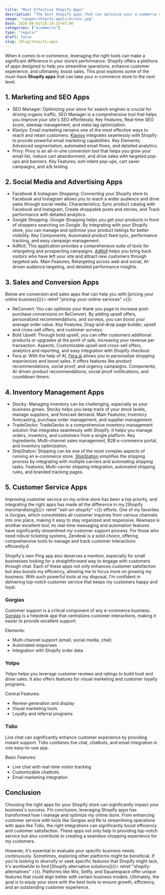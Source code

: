 ```yaml
---
title: "Most Effective Shopify Apps"
description: "The best Shopify apps that can optimize your e-commerce store, streamline operations, and increase sales"
image: "images/shopify-applications.jpg"
date: 2020-09-01T18:19:25+07:00
categories: ["ecommerce"]
type: "regular"
draft: false
slug: /blog/shopify-apps
---
```


When it comes to e-commerce, leveraging the right tools can make a significant difference in your store’s performance. Shopify offers a plethora of apps designed to help you streamline operations, enhance customer experience, and ultimately, boost sales. This post explores some of the must-have **Shopify apps** that can take your e-commerce store to the next level.

## 1. Marketing and SEO Apps

* SEO Manager: Optimizing your store for search engines is crucial for driving organic traffic. SEO Manager is a comprehensive tool that helps you improve your site's SEO effortlessly. Key Features; Real-time SEO score, sitemap management, and meta tag optimization.
* Klaviyo: Email marketing remains one of the most effective ways to reach and retain customers. [Klaviyo](https://www.klaviyo.com/) integrates seamlessly with Shopify to provide powerful email marketing capabilities. Key Elements; Advanced segmentation, automated email flows, and detailed analytics.
* Privy: Privy is an all-in-one conversion tool that helps you grow your email list, reduce cart abandonment, and drive sales with targeted pop-ups and banners. Key Features; exit-intent pop-ups, cart saver campaigns, and a/b testing.

## 2. Social Media and Advertising Apps

* Facebook & Instagram Shopping: Connecting your Shopify store to Facebook and Instagram allows you to reach a wider audience and drive sales through social media. Characteristics; Sync product catalog with Facebook and Instagram, Create shoppable posts and stories, and Track performance with detailed analytics.
* Google Shopping: Google Shopping helps you get your products in front of shoppers searching on Google. By integrating with your Shopify store, you can manage and optimize your product listings for better visibility. Key Components; Automated product feed sync, performance tracking, and easy campaign management.
* AdRoll; This application provides a comprehensive suite of tools for retargeting and prospecting campaigns. [AdRoll](https://www.adroll.com/) helps you bring back visitors who have left your site and attract new customers through targeted ads. Main Features; Retargeting across web and social, AI-driven audience targeting, and detailed performance insights.

## 3. Sales and Conversion Apps

Below are conversion and sales apps that can help you with [pricing your online business]({{< relref "pricing-your-online-services" >}}):

* ReConvert: You can optimize your thank you page to increase post-purchase conversions on ReConvert. By adding upsell offers, personalized recommendations, and surveys, you can boost your average order value. Key Features; Drag-and-drop page builder, upsell and cross-sell offers, and customer surveys.
* Bold Upsell: Through bold upsell, you can offer customers additional products or upgrades at the point of sale, increasing your revenue per transaction. Aspects; Customizable upsell and cross-sell offers, analytics and reporting, and easy integration with Shopify checkout.
* Fera.ai: With the help of AI, [Fera.ai](https://www.fera.ai/home/) allows you to personalize shopping experiences and boost sales. It offers features like product recommendations, social proof, and urgency campaigns. Components; AI-driven product recommendations, social proof notifications, and countdown timers.

## 4. Inventory Management Apps

* Stocky: Managing inventory can be challenging, especially as your business grows. Stocky helps you keep track of your stock levels, manage suppliers, and forecast demand. Main Features; Inventory forecasting, purchase order management, and supplier management.
* TradeGecko: TradeGecko is a comprehensive inventory management solution that integrates seamlessly with Shopify. It helps you manage orders, inventory, and customers from a single platform. Key Ingredients; Multi-channel sales management, B2B e-commerce portal, and inventory optimization.
* ShipStation: Shipping can be one of the most complex aspects of running an e-commerce store. [ShipStation](https://www.shipstation.com/) simplifies the shipping process by integrating with multiple carriers and automating shipping tasks. Features; Multi-carrier shipping integration, automated shipping rules, and branded tracking pages.

## 5. Customer Service Apps

Improving customer service on my online store has been a top priority, and integrating the right apps has made all the difference in my [Shopify merchandising]({{< relref "sell-on-shopify" >}}) efforts. One of my favorites is Gorgias, which consolidates all customer inquiries from various channels into one place, making it easy to stay organized and responsive. Reamaze is another excellent tool; its real-time messaging and automation features have significantly streamlined my customer support process. For those who need robust ticketing systems, Zendesk is a solid choice, offering comprehensive tools to manage and track customer interactions efficiently.6

Shopify's own Ping app also deserves a mention, especially for small businesses looking for a straightforward way to engage with customers through chat. Each of these apps not only enhances customer satisfaction but also boosts my efficiency, allowing me to focus more on growing my business. With such powerful tools at my disposal, I'm confident in delivering top-notch customer service that keeps my customers happy and loyal.

### Gorgias

Customer support is a critical component of any e-commerce business. [Gorgias](https://www.gorgias.com/) is a helpdesk app that centralizes customer interactions, making it easier to provide excellent support.

Elements:

* Multi-channel support (email, social media, chat)
* Automated responses
* Integration with Shopify order data

### Yotpo

Yotpo helps you leverage customer reviews and ratings to build trust and drive sales. It also offers features for visual marketing and customer loyalty programs.

Central Features:

* Review generation and display
* Visual marketing tools
* Loyalty and referral programs

### Tidio

Live chat can significantly enhance customer experience by providing instant support. Tidio combines live chat, chatbots, and email integration in one easy-to-use app.

Basic Features:

* Live chat with real-time visitor tracking
* Customizable chatbots
* Email marketing integration

## Conclusion

Choosing the right apps for your Shopify store can significantly impact your business's success. FIn conclusion, leveraging Shopify apps has transformed how I manage and optimize my online store. From enhancing customer service with tools like Gorgias and Re to streamlining operations with apps like Tidio, the right integrations can significantly boost efficiency and customer satisfaction. These apps not only help in providing top-notch service but also contribute to creating a seamless shopping experience for my customers.

However, it's essential to evaluate your specific business needs continuously. Sometimes, exploring other platforms might be beneficial. If you're looking to diversify or seek specific features that Shopify might lack, it's worthwhile to find [Shopify alternative solutions]({{< relref "shopify-alternatives" >}}). Platforms like Wix, Sellfy, and Squarespace offer unique features that could align better with certain business models. Ultimately, the goal is to equip your store with the best tools to ensure growth, efficiency, and an outstanding customer experience.
